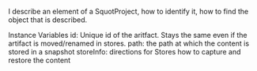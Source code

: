 I describe an element of a SquotProject, how to identify it, how to find the object that is described.

Instance Variables
	id: 		<UUID> Unique id of the aritfact. Stays the same even if the artifact is moved/renamed in stores.
	path:		the path at which the content is stored in a snapshot
	storeInfo:		directions for Stores how to capture and restore the content